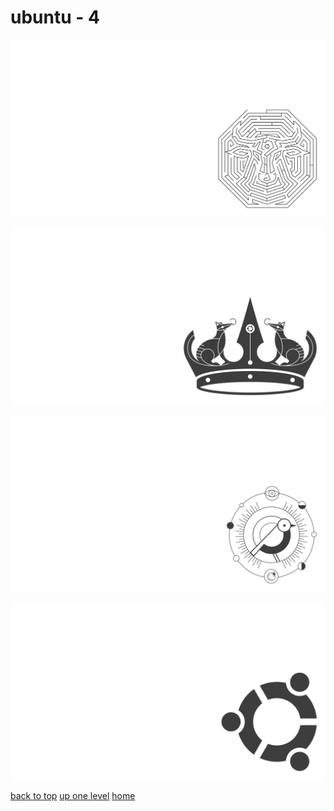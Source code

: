 # ubuntu - 4
[![23_10_mantic_minotaur.png](/terminal/grey%20on%20alpha/little/ubuntu/23_10_mantic_minotaur.png "23_10_mantic_minotaur.png")](https://raw.githubusercontent.com/buckmanc/wallpapers/main/terminal/grey%20on%20alpha/little/ubuntu/23_10_mantic_minotaur.png)

[![24_04_noble_numbat.png](/terminal/grey%20on%20alpha/little/ubuntu/24_04_noble_numbat.png "24_04_noble_numbat.png")](https://raw.githubusercontent.com/buckmanc/wallpapers/main/terminal/grey%20on%20alpha/little/ubuntu/24_04_noble_numbat.png)

[![24_10_oracular_oriole.png](/terminal/grey%20on%20alpha/little/ubuntu/24_10_oracular_oriole.png "24_10_oracular_oriole.png")](https://raw.githubusercontent.com/buckmanc/wallpapers/main/terminal/grey%20on%20alpha/little/ubuntu/24_10_oracular_oriole.png)

[![ubuntu_circle_of_friends_old.png](/terminal/grey%20on%20alpha/little/ubuntu/ubuntu_circle_of_friends_old.png "ubuntu_circle_of_friends_old.png")](https://raw.githubusercontent.com/buckmanc/wallpapers/main/terminal/grey%20on%20alpha/little/ubuntu/ubuntu_circle_of_friends_old.png)


</p>
</details>


[back to top](#)
[up one level](/terminal/grey%20on%20alpha/little/README.MD)
[home](/)
